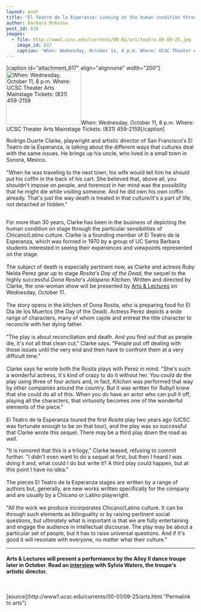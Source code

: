 ```yaml
---
layout: post
title: "El Teatro de la Esperanza: Looking at the human condition through Chicano eyes"
author: Barbara McKenna
post_id: 618
images:
  - file: http://www1.ucsc.edu/currents/00-01/art/teatro.00-09-25.jpg
    image_id: 617
    caption: "When: Wednesday, October 11, 8 p.m. Where: UCSC Theater Arts Mainstage Tickets: (831) 459-2159"
---
```


[caption id="attachment_617" align="alignnone" width="200"]<a href="http://localhost/mysite/wp-content/uploads/2000/09/teatro.00-09-25.jpg"><img class="size-full wp-image-617" src="http://localhost/mysite/wp-content/uploads/2000/09/teatro.00-09-25.jpg" alt="When: Wednesday, October 11, 8 p.m. Where: UCSC Theater Arts Mainstage Tickets: (831) 459-2159" width="200" height="143" /></a>When: Wednesday, October 11, 8 p.m. Where: UCSC Theater Arts Mainstage Tickets: (831) 459-2159[/caption]
<p>
  Rodrigo Duarte Clarke, playwright and artistic director of San Francisco's El Teatro de la Esperanza, is talking about the different ways that cultures deal with the same issues. He brings up his uncle, who lived in a small town in Sonora, Mexico.<br>
  <br>
  "When he was traveling to the next town, his wife would tell him he should put his coffin in the back of his cart. She believed that, above all, you shouldn't impose on people, and foremost in her mind was the possibility that he might die while visiting someone. And he did own his own coffin already. That's just the way death is treated in that culture/it's a part of life, not detached or hidden."<br>
</p><br>
For more than 30 years, Clarke has been in the business of depicting the human condition on stage through the particular sensibilities of Chicano/Latino culture. Clarke is a founding member of El Teatro de la Esperanza, which was formed in 1970 by a group of UC Santa Barbara students interested in seeing their experiences and viewpoints represented on the stage.<br>
<br>
The subject of death is especially pertinent now, as Clarke and actress Ruby Nelda Perez gear up to stage <i>Rosita's Day of the Dead,</i> the sequel to the highly successful <i>Dona Rosita's Jalapeno Kitchen.</i> Written and directed by Clarke, the one-woman show will be presented by <a href="http://events.ucsc.edu/artslecs/">Arts &amp; Lectures</a> on Wednesday, October 11.<br>
<br>
The story opens in the kitchen of Dona Rosita, who is preparing food for El Dia de los Muertos (the Day of the Dead). Actress Perez depicts a wide range of characters, many of whom cajole and entreat the title character to reconcile with her dying father.<br>
<br>
"The play is about reconciliation and death. And you find out that as people die, it's not all that clean cut," Clarke says. "People put off dealing with these issues until the very end and then have to confront them at a very difficult time."<br>
<br>
Clarke says he wrote both the Rosita plays with Perez in mind. "She's such a wonderful actress, it's kind of crazy to do it without her. You could do the play using three of four actors and, in fact, <i>Kitchen</i> was performed that way by other companies around the country. But it was written for Ruby/I knew that she could do all of this. When you do have an actor who can pull it off, playing all the characters, that virtuosity becomes one of the wonderful elements of the piece."<br>
<br>
El Teatro de la Esperanza toured the first <i>Rosita</i> play two years ago (UCSC was fortunate enough to be on that tour), and the play was so successful that Clarke wrote this sequel. There may be a third play down the road as well.
<p>
  "It is rumored that this is a trilogy," Clarke teased, refusing to commit further. "I didn't even want to do a sequel at first, but then I heard I was doing it and, what could I do but write it? A third play could happen, but at this point I have no idea."<br>
  <br>
  The pieces El Teatro de la Esperanza stages are written by a range of authors but, generally, are new works written specifically for the company and are usually by a Chicano or Latino playwright.<br>
  <br>
  "All the work we produce incorporates Chicano/Latino culture. It can be through such elements as bilinguality or by raising pertinent social questions, but ultimately what is important is that we are fully entertaining and engage the audience in intellectual discourse. The play may be about a particular set of people, but it has to raise universal questions. And if it's good it will resonate with everyone, no matter what their culture."
</p>
<hr>
<h4>
  Arts &amp; Lectures will present a performance by the Ailey II dance troupe later in October. Read an <a href="../10-02/dance.html">interview</a> with Sylvia Waters, the troupe's artistic director.
</h4>
<p>
  <br>

</p>
[source](http://www1.ucsc.edu/currents/00-01/09-25/arts.html "Permalink to arts")
